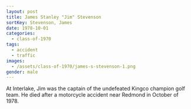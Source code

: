 ```yaml
---
layout: post
title: James Stanley "Jim" Stevenson
sortKey: Stevenson, James
date: 1978-10-01
categories:
  - class-of-1970
tags:
  - accident
  - traffic
images:
  - /assets/class-of-1970/james-s-stevenson-1.png
gender: male
---
```


At Interlake, Jim was the captain of the undefeated Kingco champion golf team. He died after a motorcycle accident near Redmond in October of 1978.
